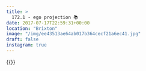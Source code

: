 ```yaml
---
title: >
  172.1 - ego projection 📚
date: 2017-07-17T22:59:31+00:00
location: "Brixton"
image: "/img/ee43513ae64ab017b364cecf21a6ec41.jpg"
draft: false
instagram: true
---
```


{{<photo src="/img/ee43513ae64ab017b364cecf21a6ec41.jpg">}}
